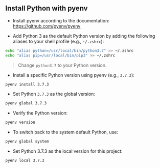## Install Python with pyenv

- Install pyenv according to the documentation: https://github.com/pyenv/pyenv

- Add Python 3 as the default Python version by adding the following aliases to your shell profile (e.g., `~/.zshrc`):
```bash
echo "alias python=/usr/local/bin/python3.7" >> ~/.zshrc
echo "alias pip=/usr/local/bin/pip3" >> ~/.zshrc
```
> Change `python3.7` to your Python version.

- Install a specific Python version using pyenv (e.g., `3.7.3`):
```bash
pyenv install 3.7.3
```

- Set Python `3.7.3` as the global version:
```bash
pyenv global 3.7.3
```

- Verify the Python version:
```bash
pyenv version
```

- To switch back to the system default Python, use:
```bash
pyenv global system
```

- Set Python 3.7.3 as the local version for this project:
```bash
pyenv local 3.7.3
```
